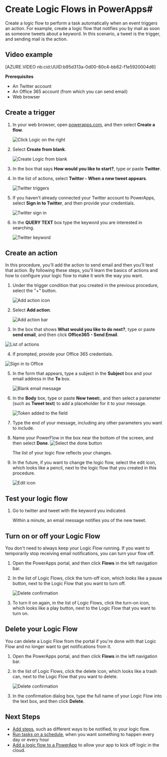 <properties
    pageTitle="Automate tasks by creating Logic Flows | Microsoft PowerApps"
    description="Create Logic Flows to automatically perform one or more actions, such as sending mail, when one or more conditions are met, such as someone adding a row to a SharePoint list."
    services=""
    suite="powerapps"
    documentationCenter="na"
    authors="stepsic-microsoft-com"
    manager="dwrede"
    editor=""
    tags=""
 />
<tags
    ms.service="powerapps"
    ms.devlang="na"
    ms.topic="get-started-article"
    ms.tgt_pltfrm="na"
    ms.workload="na"
    ms.date="11/14/2015"
    ms.author="stepsic"/>

# Create Logic Flows in PowerApps#
Create a logic flow to perform a task automatically when an event triggers an action. For example, create a logic flow that notifies you by mail as soon as someone tweets about a keyword. In this scenario, a tweet is the trigger, and sending mail is the action.

## Video example ##

[AZURE.VIDEO nb:cid:UUID:b95d313a-0d00-80c4-bb62-f1e5920004d6]

**Prerequisites**

- An Twitter account
- An Office 365 account (from which you can send email)
- Web browser

## Create a trigger

1. In your web browser, open [powerapps.com](http://go.microsoft.com/fwlink/?LinkId=708209), and then select **Create a flow**.

    ![Click Logic on the right](./media/get-started-logic-flow/landingpage.png)

3. Select **Create from blank**.

    ![Create Logic from blank](./media/get-started-logic-flow/from-blank.png)

4. In the box that says **How would you like to start?**, type or paste **Twitter**.

1. In the list of actions, select **Twitter - When a new tweet appears**.

    ![Twitter triggers](./media/get-started-logic-flow/twitter-search.png)

5. If you haven't already connected your Twitter account to PowerApps, select **Sign in to Twitter**, and then provide your credentials.

    ![Twitter sign in](./media/get-started-logic-flow/twitter-signin.png)

6. In the **QUERY TEXT** box type the keyword you are interested in searching.

    ![Twitter keyword](./media/get-started-logic-flow/twitter-keyword.png)

## Create an action ##
In this procedure, you'll add the action to send email and then you'll test that action. By following these steps, you'll learn the basics of actions and how to configure your logic flow to make it work the way you want.

1. Under the trigger condition that you created in the previous procedure, select the "+" button.

	![Add action icon](./media/get-started-logic-flow/add-action-icon.png)

2. Select **Add action**.

    ![Add action bar](./media/get-started-logic-flow/add-action-bar.png)

3. In the box that shows **What would you like to do next?**, type or paste **send email**, and then click **Office365 - Send Email**.

  ![List of actions](./media/get-started-logic-flow/send-email.png)

4. If prompted, provide your Office 365 credentials.

  ![Sign in to Office](./media/get-started-logic-flow/sign-in-office.png)

5. In the form that appears, type a subject in the **Subject** box and your email address in the **To** box.

	![Blank email message](./media/get-started-logic-flow/blank-email.png)

6. In the **Body** box, type or paste **New tweet:**, and then select a parameter (such as **Tweet text**) to add a placeholder for it to your message.


	![Token added to the field](./media/get-started-logic-flow/message-token.png)

7. Type the end of your message, including any other parameters you want to include.

8. Name your PowerFlow in the box near the bottom of the screen, and then select **Done**.
	![Select the done button](./media/get-started-logic-flow/done-button.png)

    The list of your logic flow reflects your changes.

9. In the future, if you want to change the logic flow, select the edit icon, which looks like a pencil, next to the logic flow that you created in this procedure.

	![Edit icon](./media/get-started-logic-flow/edit-icon.png)

## Test your logic flow ##

1. Go to twitter and tweet with the keyword you indicated.

    Within a minute, an email message notifies you of the new tweet.

## Turn on or off your Logic Flow ##

You don't need to always keep your Logic Flow running. If you want to temporarily stop receiving email notifications, you can turn your flow off.

1. Open the PowerApps portal, and then click **Flows** in the left navigation bar.

2. In the list of Logic Flows, click the turn-off icon, which looks like a pause button, next to the Logic Flow that you want to turn off.

    ![Delete confirmation](./media/multi-step-logic-flow/turnoffflow.png)

3. To turn it on again, in the list of Logic Flows, click the turn-on icon, which looks like a play button, next to the Logic Flow that you want to turn on.

## Delete your Logic Flow ##

You can delete a Logic Flow from the portal if you're done with that Logic Flow and no longer want to get notifications from it.

1. Open the PowerApps portal, and then click **Flows** in the left navigation bar.

2. In the list of Logic Flows, click the delete icon, which looks like a trash can, next to the Logic Flow that you want to delete.

    ![Delete confirmation](./media/multi-step-logic-flow/delete.png)

3. In the confirmation dialog box, type the full name of your Logic Flow into the text box, and then click **Delete**.


## Next Steps ##

- [Add steps](multi-step-logic-flow.md), such as different ways to be notified, to your logic flow.
- [Run tasks on a schedule](run-tasks-on-a-schedule.md), when you want something to happen every day or every hour
- [Add a logic flow to a PowerApp](add-logic-flow.md) to allow your app to kick off logic in the cloud.
